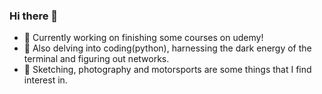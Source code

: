 ### Hi there 💜

- 📔 Currently working on finishing some courses on udemy!
- 🌱 Also delving into coding(python), harnessing the dark energy of the terminal and figuring out networks.
- 📸 Sketching, photography and motorsports are some things that I find interest in.

